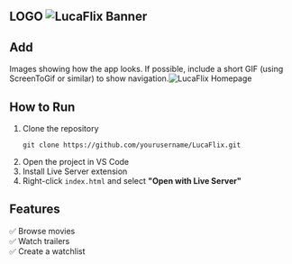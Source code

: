 ## LOGO ![LucaFlix Banner](path-to-image.png) 

## Add 
Images showing how the app looks. If possible, include a short GIF (using ScreenToGif or similar) to show navigation.![LucaFlix Homepage](path-to-screenshot.png)

## How to Run
1. Clone the repository  
   ```
   git clone https://github.com/yourusername/LucaFlix.git
   ```
2. Open the project in VS Code  
3. Install Live Server extension  
4. Right-click `index.html` and select **"Open with Live Server"** 

## Features  
✅ Browse movies  
✅ Watch trailers  
✅ Create a watchlist  
